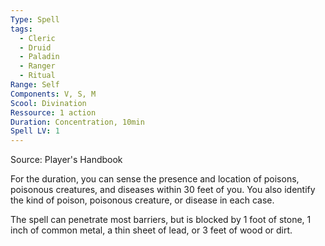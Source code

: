 ```yaml
---
Type: Spell
tags:
  - Cleric
  - Druid
  - Paladin
  - Ranger
  - Ritual
Range: Self
Components: V, S, M
Scool: Divination
Ressource: 1 action
Duration: Concentration, 10min
Spell LV: 1
---
```

Source: Player's Handbook

For the duration, you can sense the presence and location of poisons, poisonous creatures, and diseases within 30 feet of you. You also identify the kind of poison, poisonous creature, or disease in each case.

The spell can penetrate most barriers, but is blocked by 1 foot of stone, 1 inch of common metal, a thin sheet of lead, or 3 feet of wood or dirt.